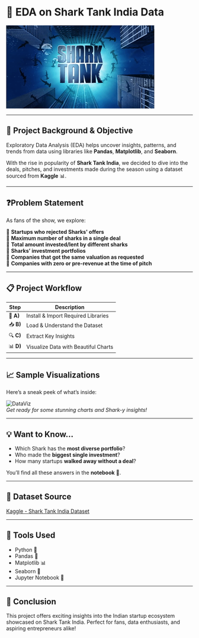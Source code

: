 
# 🦈 **EDA on Shark Tank India Data**  
![Shark Tank GIF](https://github.com/singhatul4572/Shark-_tank_EDA/blob/main/Shark_Tank_Theme_HD.gif)

---

## 📌 **Project Background & Objective**

Exploratory Data Analysis (EDA) helps uncover insights, patterns, and trends from data using libraries like **Pandas**, **Matplotlib**, and **Seaborn**.

With the rise in popularity of **Shark Tank India**, we decided to dive into the deals, pitches, and investments made during the season using a dataset sourced from **Kaggle** 📊.

---

## ❓**Problem Statement**

As fans of the show, we explore:

🔹 **Startups who rejected Sharks' offers**  
🔹 **Maximum number of sharks in a single deal**  
🔹 **Total amount invested/lent by different sharks**  
🔹 **Sharks’ investment portfolios**  
🔹 **Companies that got the same valuation as requested**  
🔹 **Companies with zero or pre-revenue at the time of pitch**

---

## 📋 **Project Workflow**

| Step | Description |
|------|-------------|
| 🧰 **A)** | Install & Import Required Libraries |
| 📥 **B)** | Load & Understand the Dataset |
| 🔍 **C)** | Extract Key Insights |
| 📊 **D)** | Visualize Data with Beautiful Charts |

---

## 📈 **Sample Visualizations**

Here’s a sneak peek of what’s inside:

![DataViz](https://media.giphy.com/media/d31vTpVi1LAcDvdm/giphy.gif)  
*Get ready for some stunning charts and Shark-y insights!*

---

## 💡 Want to Know...

- Which Shark has the **most diverse portfolio**?
- Who made the **biggest single investment**?
- How many startups **walked away without a deal**?

You’ll find all these answers in the **notebook** 📓.

---

## 📎 Dataset Source
[Kaggle - Shark Tank India Dataset](https://www.kaggle.com/datasets/thedevastator/shark-tank-india-dataset)

---

## 🚀 Tools Used
- Python 🐍
- Pandas 🐼
- Matplotlib 📊
- Seaborn 🎨
- Jupyter Notebook 📓

---

## 🎯 Conclusion

This project offers exciting insights into the Indian startup ecosystem showcased on Shark Tank India. Perfect for fans, data enthusiasts, and aspiring entrepreneurs alike!
